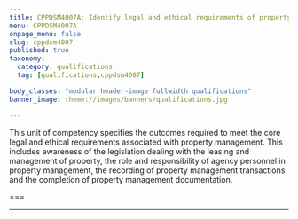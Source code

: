 ```yaml
---
title: CPPDSM4007A: Identify legal and ethical requirements of property management to complete work
menu: CPPDSM4007A
onpage_menu: false
slug: cppdsm4007
published: true
taxonomy:
  category: qualifications
  tag: [qualifications,cppdsm4007]

body_classes: "modular header-image fullwidth qualifications"
banner_image: theme://images/banners/qualifications.jpg

---
```


This unit of competency specifies the outcomes required to meet the core legal and ethical requirements associated with property management. This includes awareness of the legislation dealing with the leasing and management of property, the role and responsibility of agency personnel in property management, the recording of property management transactions and the completion of property management documentation.

===

---
